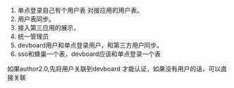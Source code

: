 1. 单点登录自己有个用户表 对接应用的用户表。
2. 用户表同步。
3. 接入第三应用的展示，
4. 统一管理员
5. devboard用户和单点登录用户，和第三方用户同步。
6. sso和蜂巢一个表，devboard应该和单点登录一个表

如果author2.0,先将用户关联到devboard 才能认证，如果没有用户的话，可以直接关联

